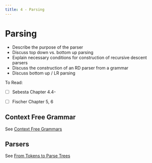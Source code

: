 ```yaml
---
title: 4 - Parsing
---
```


# Parsing

* Describe the purpose of the parser
* Discuss top down vs. bottom up parsing
* Explain necessary conditions for construction of recursive descent parsers
* Discuss the construction of an RD parser from a grammar
* Discuss bottom up / LR parsing

To Read:

- [ ] Sebesta Chapter 4.4-
- [ ] Fischer Chapter 5, 6



## Context Free Grammar

See [Context Free Grammars](../../SPO/05a-context-free-grammars.md)

## Parsers

See [From Tokens to Parse Trees](../../SPO/05b-from-tokens-to-parse-trees.md)



